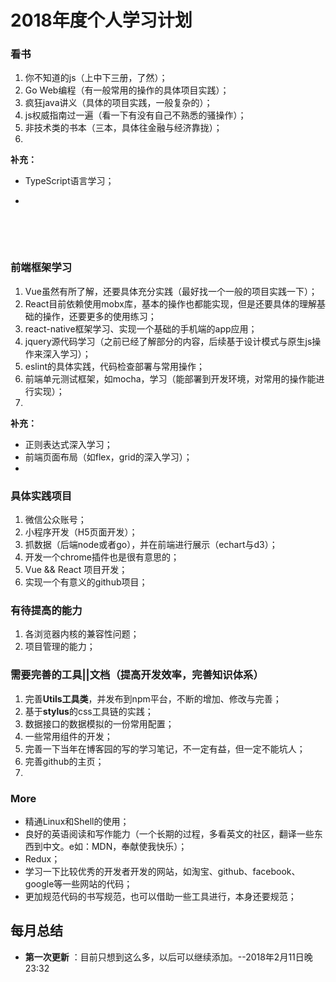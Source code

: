 # 2018年度个人学习计划

### 看书

1. 你不知道的js（上中下三册，了然）；
2. Go Web编程（有一般常用的操作的具体项目实践）；
3. 疯狂java讲义（具体的项目实践，一般复杂的）；
4. js权威指南过一遍（看一下有没有自己不熟悉的骚操作）；
5. 非技术类的书本（三本，具体往金融与经济靠拢）；
6. ​

**补充：**

- TypeScript语言学习；

- ​

  ​

  ​

### 前端框架学习

1. Vue虽然有所了解，还要具体充分实践（最好找一个一般的项目实践一下）；
2. React目前依赖使用mobx库，基本的操作也都能实现，但是还要具体的理解基础的操作，还要更多的使用练习；
3. react-native框架学习、实现一个基础的手机端的app应用；
4. jquery源代码学习（之前已经了解部分的内容，后续基于设计模式与原生js操作来深入学习）；
5. eslint的具体实践，代码检查部署与常用操作；
6. 前端单元测试框架，如mocha，学习（能部署到开发环境，对常用的操作能进行实现）；
7. ​


**补充：**

- 正则表达式深入学习；
- 前端页面布局（如flex，grid的深入学习）；
- ​


### 具体实践项目

1. 微信公众账号；
2. 小程序开发（H5页面开发）；
3. 抓数据（后端node或者go），并在前端进行展示（echart与d3）；
4. 开发一个chrome插件也是很有意思的；
5. Vue && React 项目开发；
6. ​实现一个有意义的github项目；







### 有待提高的能力

1. 各浏览器内核的兼容性问题；
2. 项目管理的能力；





### 需要完善的工具||文档（提高开发效率，完善知识体系）

1. 完善**Utils工具类**，并发布到npm平台，不断的增加、修改与完善；
2. 基于**stylus**的css工具链的实践；
3. 数据接口的数据模拟的一份常用配置；
4. 一些常用组件的开发；
5. 完善一下当年在博客园的写的学习笔记，不一定有益，但一定不能坑人；
6. 完善github的主页；
7. ​





### More

- 精通Linux和Shell的使用；
- 良好的英语阅读和写作能力（一个长期的过程，多看英文的社区，翻译一些东西到中文。e如：MDN，奉献使我快乐）；
- Redux；
- 学习一下比较优秀的开发者开发的网站，如淘宝、github、facebook、google等一些网站的代码；
- 更加规范代码的书写规范，也可以借助一些工具进行，本身还要规范；



## 每月总结

- **第一次更新** ：目前只想到这么多，以后可以继续添加。--2018年2月11日晚23:32